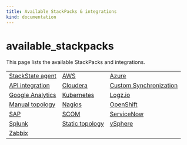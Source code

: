```yaml
---
title: Available StackPacks & integrations
kind: documentation
---
```


# available\_stackpacks

This page lists the available StackPacks and integrations.

|  |  |  |
| :--- | :--- | :--- |
| [StackState agent](https://github.com/mpvvliet/stackstate-docs/tree/0f69067c340456b272cfe50e249f4f4ee680f8d9/integrations/agent/README.md) | [AWS](https://github.com/mpvvliet/stackstate-docs/tree/0f69067c340456b272cfe50e249f4f4ee680f8d9/integrations/aws/README.md) | [Azure](https://github.com/mpvvliet/stackstate-docs/tree/0f69067c340456b272cfe50e249f4f4ee680f8d9/integrations/azure/README.md) |
| [API integration](https://github.com/mpvvliet/stackstate-docs/tree/0f69067c340456b272cfe50e249f4f4ee680f8d9/integrations/api-integration/README.md) | [Cloudera](https://github.com/mpvvliet/stackstate-docs/tree/0f69067c340456b272cfe50e249f4f4ee680f8d9/integrations/cloudera/README.md) | [Custom Synchronization](https://github.com/mpvvliet/stackstate-docs/tree/0f69067c340456b272cfe50e249f4f4ee680f8d9/integrations/customsync/README.md) |
| [Google Analytics](https://github.com/mpvvliet/stackstate-docs/tree/0f69067c340456b272cfe50e249f4f4ee680f8d9/integrations/google_analytics/README.md) | [Kubernetes](https://github.com/mpvvliet/stackstate-docs/tree/0f69067c340456b272cfe50e249f4f4ee680f8d9/integrations/kubernetes/README.md) | [Logz.io](https://github.com/mpvvliet/stackstate-docs/tree/0f69067c340456b272cfe50e249f4f4ee680f8d9/integrations/logz/README.md) |
| [Manual topology](https://github.com/mpvvliet/stackstate-docs/tree/0f69067c340456b272cfe50e249f4f4ee680f8d9/integrations/manualtopo/README.md) | [Nagios](https://github.com/mpvvliet/stackstate-docs/tree/0f69067c340456b272cfe50e249f4f4ee680f8d9/integrations/nagios/README.md) | [OpenShift](https://github.com/mpvvliet/stackstate-docs/tree/0f69067c340456b272cfe50e249f4f4ee680f8d9/integrations/openshift/README.md) |
| [SAP](https://github.com/mpvvliet/stackstate-docs/tree/0f69067c340456b272cfe50e249f4f4ee680f8d9/integrations/sap/README.md) | [SCOM](https://github.com/mpvvliet/stackstate-docs/tree/0f69067c340456b272cfe50e249f4f4ee680f8d9/integrations/scom/README.md) | [ServiceNow](https://github.com/mpvvliet/stackstate-docs/tree/0f69067c340456b272cfe50e249f4f4ee680f8d9/integrations/servicenow/README.md) |
| [Splunk](https://github.com/mpvvliet/stackstate-docs/tree/0f69067c340456b272cfe50e249f4f4ee680f8d9/integrations/splunk/README.md) | [Static topology](https://github.com/mpvvliet/stackstate-docs/tree/0f69067c340456b272cfe50e249f4f4ee680f8d9/integrations/static_topology/README.md) | [vSphere](https://github.com/mpvvliet/stackstate-docs/tree/0f69067c340456b272cfe50e249f4f4ee680f8d9/integrations/vsphere/README.md) |
| [Zabbix](https://github.com/mpvvliet/stackstate-docs/tree/0f69067c340456b272cfe50e249f4f4ee680f8d9/integrations/zabbix/README.md) |  |  |

